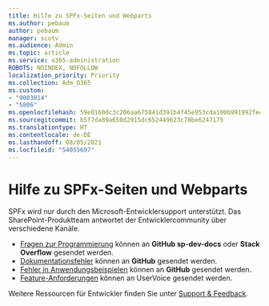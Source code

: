 ```yaml
---
title: Hilfe zu SPFx-Seiten und Webparts
ms.author: pebaum
author: pebaum
manager: scotv
ms.audience: Admin
ms.topic: article
ms.service: o365-administration
ROBOTS: NOINDEX, NOFOLLOW
localization_priority: Priority
ms.collection: Adm_O365
ms.custom:
- "9003014"
- "5806"
ms.openlocfilehash: 59e0160dc3c206aa675841d391b4f45e953cda100b991992fe4668d697c9e069
ms.sourcegitcommit: b5f7da89a650d2915dc652449623c78be6247175
ms.translationtype: HT
ms.contentlocale: de-DE
ms.lasthandoff: 08/05/2021
ms.locfileid: "54055697"
---
```

# <a name="help-with-spfx-pages-and-web-parts"></a>Hilfe zu SPFx-Seiten und Webparts

SPFx wird nur durch den Microsoft-Entwicklersupport unterstützt. Das SharePoint-Produktteam antwortet der Entwicklercommunity über verschiedene Kanäle.

- [Fragen zur Programmierung](https://docs.microsoft.com/sharepoint/dev/support-feedback#programming-questions) können an **GitHub sp-dev-docs** oder **Stack Overflow** gesendet werden.
- [Dokumentationsfehler](https://docs.microsoft.com/sharepoint/dev/support-feedback#documentation-bugs) können an **GitHub** gesendet werden.
- [Fehler in Anwendungsbeispielen](https://docs.microsoft.com/sharepoint/dev/support-feedback#sample-application-bugs) können an **GitHub** gesendet werden.
- [Feature-Anforderungen](https://docs.microsoft.com/sharepoint/dev/support-feedback#feature-requests) können an UserVoice gesendet werden.

Weitere Ressourcen für Entwickler finden Sie unter [Support & Feedback](https://docs.microsoft.com/sharepoint/dev/support-feedback).